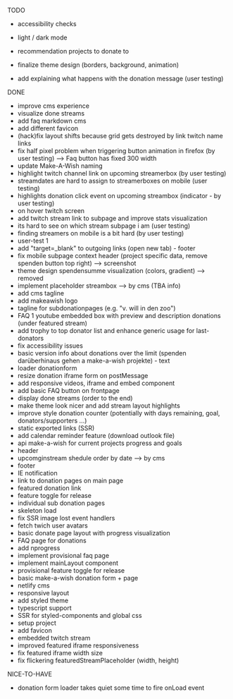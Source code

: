 TODO

- accessibility checks
- light / dark mode
- recommendation projects to donate to
- finalize theme design (borders, background, animation)

- add explaining what happens with the donation message (user testing)

DONE

- improve cms experience
- visualize done streams
- add faq markdown cms
- add different favicon
- (hack)fix layout shifts because grid gets destroyed by link twitch name links
- fix half pixel problem when triggering button animation in firefox (by user testing) --> Faq button has fixed 300 width
- update Make-A-Wish naming
- highlight twitch channel link on upcoming streamerbox (by user testing)
- streamdates are hard to assign to streamerboxes on mobile (user testing)
- highlights donation click event on upcoming streambox (indicator - by user testing)
- on hover twitch screen
- add twitch stream link to subpage and improve stats visualization
- its hard to see on which stream subpage i am (user testing)
- finding streamers on mobile is a bit hard (by user testing)
- user-test 1
- add "target=\_blank" to outgoing links (open new tab) - footer
- fix mobile subpage context header (project specific data, remove spenden button top right) --> screenshot
- theme design spendensumme visualization (colors, gradient) --> removed
- implement placeholder streambox --> by cms (TBA info)
- add cms tagline
- add makeawish logo
- tagline for subdonationpages (e.g. "v. will in den zoo")
- FAQ 1 youtube embedded box with preview and description donations (under featured stream)
- add trophy to top donator list and enhance generic usage for last-donators
- fix accessibility issues
- basic version info about donations over the limit (spenden darüberhinaus gehen a make-a-wish projekte) - text
- loader donationform
- resize donation iframe form on postMessage
- add responsive videos, iframe and embed component
- add basic FAQ button on frontpage
- display done streams (order to the end)
- make theme look nicer and add stream layout highlights
- improve style donation counter (potentially with days remaining, goal, donators/supporters ...)
- static exported links (SSR)
- add calendar reminder feature (download outlook file)
- api make-a-wish for current projects progress and goals
- header
- upcomginstream shedule order by date --> by cms
- footer
- IE notification
- link to donation pages on main page
- featured donation link
- feature toggle for release
- individual sub donation pages
- skeleton load
- fix SSR image lost event handlers
- fetch twich user avatars
- basic donate page layout with progress visualization
- FAQ page for donations
- add nprogress
- implement provisional faq page
- implement mainLayout component
- provisional feature toggle for release
- basic make-a-wish donation form + page
- netlify cms
- responsive layout
- add styled theme
- typescript support
- SSR for styled-components and global css
- setup project
- add favicon
- embedded twitch stream
- improved featured iframe responsiveness
- fix featured iframe width size
- fix flickering featuredStreamPlaceholder (width, height)

NICE-TO-HAVE

- donation form loader takes quiet some time to fire onLoad event
